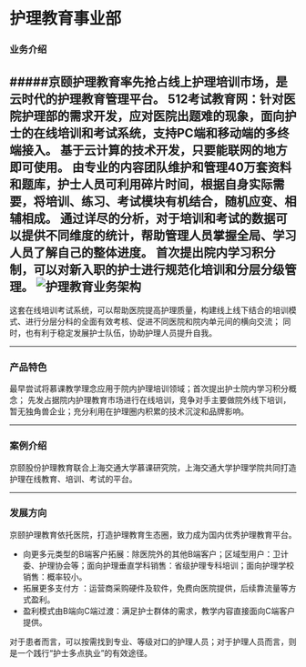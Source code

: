 护理教育事业部
===

### 业务介绍
#####京颐护理教育率先抢占线上护理培训市场，是云时代的护理教育管理平台。
 512考试教育网：针对医院护理部的需求开发，应对医院出题难的现象，面向护士的在线培训和考试系统，支持PC端和移动端的多终端接入。
基于云计算的技术开发，只要能联网的地方即可使用。
由专业的内容团队维护和管理40万套资料和题库，护士人员可利用碎片时间，根据自身实际需要，将培训、练习、考试模块有机结合，随机应变、相辅相成。
通过详尽的分析，对于培训和考试的数据可以提供不同维度的统计，帮助管理人员掌握全局、学习人员了解自己的整体进度。
首次提出院内学习积分制，可以对新入职的护士进行规范化培训和分层分级管理。
 ![护理教育业务架构](/img/edu1.png)
---
 这套在线培训考试系统，可以帮助医院提高护理质量，构建线上线下结合的培训模式、进行分层分科的全面有效考核、促进不同医院和院内单元间的横向交流；
同时，也有利于稳定发展护士队伍，协助护理人员提升自我。

***
### 产品特色
最早尝试将慕课教学理念应用于院内护理培训领域；首次提出护士院内学习积分概念；
先发占据院内护理教育市场进行在线培训，竞争对手主要做院外线下培训，暂无独角兽企业；充分利用在护理圈内积累的技术沉淀和品牌影响。

***
### 案例介绍
京颐股份护理教育联合上海交通大学慕课研究院，上海交通大学护理学院共同打造护理在线教育、培训、考试的平台。

***
### 发展方向
京颐护理教育依托医院，打造护理教育生态圈，致力成为国内优秀护理教育平台。
* 向更多元类型的B端客户拓展：除医院外的其他B端客户；区域型用户：卫计委、护理协会等；面向护理垂直学科销售：省级护理专科培训；面向护理学校销售：概率较小。
* 拓展更多支付方 ：运营商采购硬件及软件，免费向医院提供，后续靠流量等方式盈利。
* 盈利模式由B端向C端过渡：满足护士群体的需求，教学内容直接面向C端客户提供。

 对于患者而言，可以按需找到专业、等级对口的护理人员；对于护理人员而言，则是一个践行“护士多点执业”的有效途径。